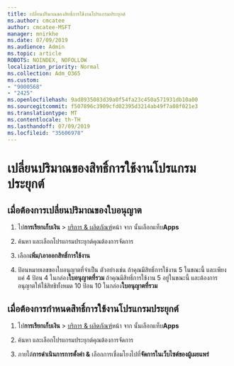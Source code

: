 ```yaml
---
title: เปลี่ยนปริมาณของสิทธิ์การใช้งานโปรแกรมประยุกต์
ms.author: cmcatee
author: cmcatee-MSFT
manager: mnirkhe
ms.date: 07/09/2019
ms.audience: Admin
ms.topic: article
ROBOTS: NOINDEX, NOFOLLOW
localization_priority: Normal
ms.collection: Adm_O365
ms.custom:
- "9000568"
- "2425"
ms.openlocfilehash: 9ad8935083d39a0f54fa23c450a571931db10a00
ms.sourcegitcommit: f507896c3909cfd02395d3214ab49f7a08f021e3
ms.translationtype: MT
ms.contentlocale: th-TH
ms.lasthandoff: 07/09/2019
ms.locfileid: "35606978"
---
```

# <a name="change-app-license-quantity"></a>เปลี่ยนปริมาณของสิทธิ์การใช้งานโปรแกรมประยุกต์

## <a name="to-change-license-quantity"></a>เมื่อต้องการเปลี่ยนปริมาณของใบอนุญาต

1. ไป**การเรียกเก็บเงิน** > [บริการ & ผลิตภัณฑ์](https://go.microsoft.com/fwlink/p/?linkid=842054)หน้า จาก นั้นเลือกแท็บ**Apps**

2. ค้นหา และเลือกโปรแกรมประยุกต์คุณต้องการจัดการ  

3. เลือก**เพิ่ม/เอาออกสิทธิ์การใช้งาน**

4. ป้อนหมายเลขของใบอนุญาตที่จำเป็น ตัวอย่างเช่น ถ้าคุณมีสิทธิ์การใช้งาน 5 ในขณะนี้ และเพียง แค่ 4 ป้อน 4 ในกล่อง**ใบอนุญาตที่รวม** ถ้าคุณมีสิทธิ์การใช้งาน 5 อยู่ในขณะนี้ และต้องการอนุญาตให้ใช้สิทธิทั้งหมด 10 ป้อน 10 ในกล่อง**ใบอนุญาตที่รวม**

## <a name="to-assign-app-licenses"></a>เมื่อต้องการกำหนดสิทธิ์การใช้งานโปรแกรมประยุกต์

1. ไป**การเรียกเก็บเงิน** > [บริการ & ผลิตภัณฑ์](https://go.microsoft.com/fwlink/p/?linkid=842054)หน้า จาก นั้นเลือกแท็บ**Apps**

2. ค้นหา และเลือกโปรแกรมประยุกต์คุณต้องการจัดการ  

3. ภายใต้**การดำเนินการการตั้งค่า &** เลือกการเชื่อมโยงไปที่**จัดการในเว็บไซต์ของผู้เผยแพร่**